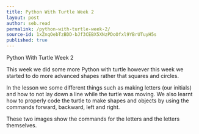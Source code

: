 ```yaml
---
title: Python With Turtle Week 2
layout: post
author: seb.read
permalink: /python-with-turtle-week-2/
source-id: 1xZnqOebTzBDD-bJf3CEBX5XNzPDoOfxl9YBrUTuyH5s
published: true
---
```

Python With Turtle Week 2

This week we did some more Python with turtle however this week we started to do more advanced shapes rather that squares and circles. 

In the lesson we some different things such as making letters (our initials) and how to not lay down a line while the turtle was moving. We also learnt how to properly code the turtle to make shapes and objects by using the commands forward, backward, left and right.

These two images show the commands for the letters and the letters themselves.

